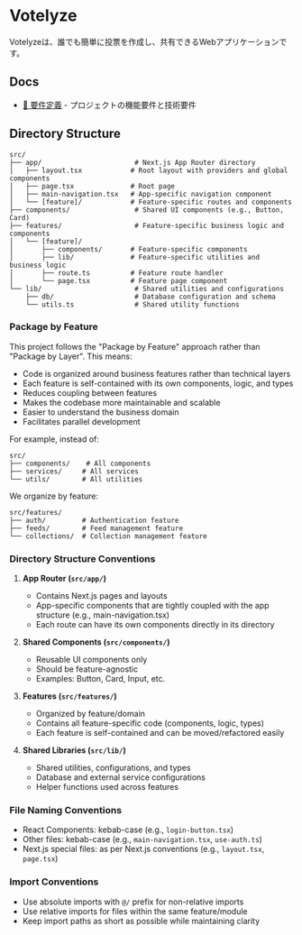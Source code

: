 # Votelyze

Votelyzeは、誰でも簡単に投票を作成し、共有できるWebアプリケーションです。

## Docs

- [📝 要件定義](./docs/requirements.md) - プロジェクトの機能要件と技術要件

## Directory Structure

```
src/
├── app/                       # Next.js App Router directory
│   ├── layout.tsx            # Root layout with providers and global components
│   ├── page.tsx              # Root page
│   ├── main-navigation.tsx   # App-specific navigation component
│   └── [feature]/            # Feature-specific routes and components
├── components/                # Shared UI components (e.g., Button, Card)
├── features/                  # Feature-specific business logic and components
│   └── [feature]/
│       ├── components/       # Feature-specific components
│       ├── lib/              # Feature-specific utilities and business logic
│       ├── route.ts          # Feature route handler
│       └── page.tsx          # Feature page component
└── lib/                       # Shared utilities and configurations
    ├── db/                    # Database configuration and schema
    └── utils.ts               # Shared utility functions
```

### Package by Feature

This project follows the "Package by Feature" approach rather than "Package by Layer". This means:

- Code is organized around business features rather than technical layers
- Each feature is self-contained with its own components, logic, and types
- Reduces coupling between features
- Makes the codebase more maintainable and scalable
- Easier to understand the business domain
- Facilitates parallel development

For example, instead of:
```
src/
├── components/    # All components
├── services/     # All services
└── utils/        # All utilities
```

We organize by feature:
```
src/features/
├── auth/         # Authentication feature
├── feeds/        # Feed management feature
└── collections/  # Collection management feature
```

### Directory Structure Conventions

1. **App Router (`src/app/`)**
   - Contains Next.js pages and layouts
   - App-specific components that are tightly coupled with the app structure (e.g., main-navigation.tsx)
   - Each route can have its own components directly in its directory

2. **Shared Components (`src/components/`)**
   - Reusable UI components only
   - Should be feature-agnostic
   - Examples: Button, Card, Input, etc.

3. **Features (`src/features/`)**
   - Organized by feature/domain
   - Contains all feature-specific code (components, logic, types)
   - Each feature is self-contained and can be moved/refactored easily

4. **Shared Libraries (`src/lib/`)**
   - Shared utilities, configurations, and types
   - Database and external service configurations
   - Helper functions used across features

### File Naming Conventions

- React Components: kebab-case (e.g., `login-button.tsx`)
- Other files: kebab-case (e.g., `main-navigation.tsx`, `use-auth.ts`)
- Next.js special files: as per Next.js conventions (e.g., `layout.tsx`, `page.tsx`)

### Import Conventions

- Use absolute imports with `@/` prefix for non-relative imports
- Use relative imports for files within the same feature/module
- Keep import paths as short as possible while maintaining clarity
